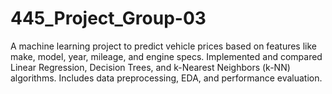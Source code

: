# 445_Project_Group-03
A machine learning project to predict vehicle prices based on features like make, model, year, mileage, and engine specs. Implemented and compared Linear Regression, Decision Trees, and k-Nearest Neighbors (k-NN) algorithms. Includes data preprocessing, EDA, and performance evaluation.
